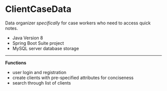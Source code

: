# ClientCaseData

Data organizer *specifically* for case workers who need to access quick notes.

* Java Version 8 
* Spring Boot Suite project
* MySQL server database storage

---

**Functions**
* user login and registration 
* create clients with pre-specified attributes for conciseness
* search through list of clients 
